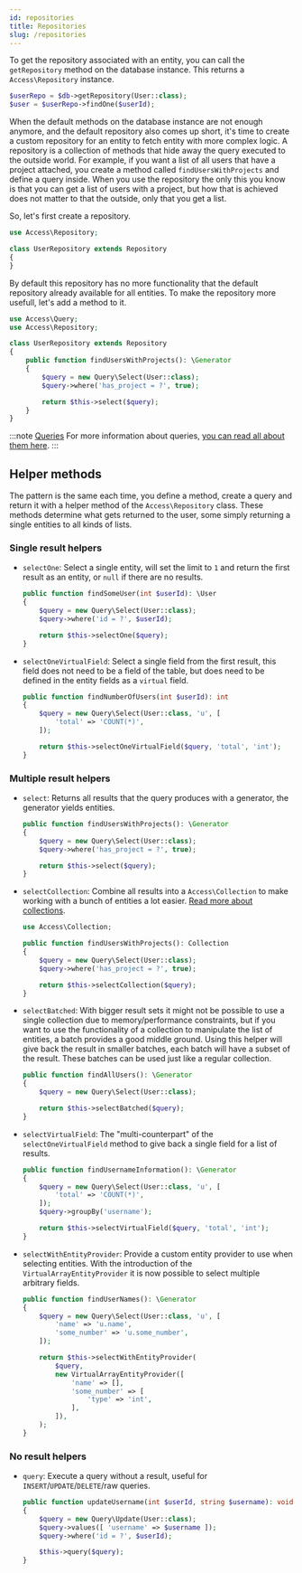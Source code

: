 ```yaml
---
id: repositories
title: Repositories
slug: /repositories
---
```


To get the repository associated with an entity, you can call the
`getRepository` method on the database instance. This returns a
`Access\Repository` instance.

```php
$userRepo = $db->getRepository(User::class);
$user = $userRepo->findOne($userId);
```

When the default methods on the database instance are not enough anymore, and
the default repository also comes up short, it's time to create a custom
repository for an entity to fetch entity with more complex logic. A repository
is a collection of methods that hide away the query executed to the outside
world. For example, if you want a list of all users that have a project
attached, you create a method called `findUsersWithProjects` and define a query
inside. When you use the repository the only this you know is that you can get a
list of users with a project, but how that is achieved does not matter to that
the outside, only that you get a list.

So, let's first create a repository.

```php title="UserRepository.php"
use Access\Repository;

class UserRepository extends Repository
{
}
```

By default this repository has no more functionality that the default repository
already available for all entities. To make the repository more usefull, let's
add a method to it.

```php title="UserRepository.php"
use Access\Query;
use Access\Repository;

class UserRepository extends Repository
{
    public function findUsersWithProjects(): \Generator
    {
        $query = new Query\Select(User::class);
        $query->where('has_project = ?', true);

        return $this->select($query);
    }
}
```

:::note [Queries](queries)
For more information about queries, [you can read all about them here](queries).
:::

## Helper methods

The pattern is the same each time, you define a method, create a query and
return it with a helper method of the `Access\Repository` class. These methods
determine what gets returned to the user, some simply returning a single
entities to all kinds of lists.

### Single result helpers

-   `selectOne`: Select a single entity, will set the limit to `1` and return the
    first result as an entity, or `null` if there are no results.

    ```php
    public function findSomeUser(int $userId): \User
    {
        $query = new Query\Select(User::class);
        $query->where('id = ?', $userId);

        return $this->selectOne($query);
    }
    ```

-   `selectOneVirtualField`: Select a single field from the first result, this
    field does not need to be a field of the table, but does need to be defined in
    the entity fields as a `virtual` field.

    ```php
    public function findNumberOfUsers(int $userId): int
    {
        $query = new Query\Select(User::class, 'u', [
            'total' => 'COUNT(*)',
        ]);

        return $this->selectOneVirtualField($query, 'total', 'int');
    }
    ```

### Multiple result helpers

-   `select`: Returns all results that the query produces with a generator, the
    generator yields entities.

    ```php
    public function findUsersWithProjects(): \Generator
    {
        $query = new Query\Select(User::class);
        $query->where('has_project = ?', true);

        return $this->select($query);
    }
    ```

-   `selectCollection`: Combine all results into a `Access\Collection` to make
    working with a bunch of entities a lot easier. [Read more about
    collections](collections).

    ```php
    use Access\Collection;

    public function findUsersWithProjects(): Collection
    {
        $query = new Query\Select(User::class);
        $query->where('has_project = ?', true);

        return $this->selectCollection($query);
    }
    ```

-   `selectBatched`: With bigger result sets it might not be possible to use a
    single collection due to memory/performance constraints, but if you want to
    use the functionality of a collection to manipulate the list of entities, a
    batch provides a good middle ground. Using this helper will give back the
    result in smaller batches, each batch will have a subset of the result. These
    batches can be used just like a regular collection.

    ```php
    public function findAllUsers(): \Generator
    {
        $query = new Query\Select(User::class);

        return $this->selectBatched($query);
    }
    ```

-   `selectVirtualField`: The "multi-counterpart" of the `selectOneVirtualField`
    method to give back a single field for a list of results.

    ```php
    public function findUsernameInformation(): \Generator
    {
        $query = new Query\Select(User::class, 'u', [
            'total' => 'COUNT(*)',
        ]);
        $query->groupBy('username');

        return $this->selectVirtualField($query, 'total', 'int');
    }
    ```

-   `selectWithEntityProvider`: Provide a custom entity provider to use when
    selecting entities. With the introduction of the
    `VirtualArrayEntityProvider` it is now possible to select multiple arbitrary
    fields.

    ```php
    public function findUserNames(): \Generator
    {
        $query = new Query\Select(User::class, 'u', [
            'name' => 'u.name',
            'some_number' => 'u.some_number',
        ]);

        return $this->selectWithEntityProvider(
            $query,
            new VirtualArrayEntityProvider([
                'name' => [],
                'some_number' => [
                    'type' => 'int',
                ],
            ]),
        );
    }
    ```

### No result helpers

-   `query`: Execute a query without a result, useful for
    `INSERT`/`UPDATE`/`DELETE`/raw queries.

    ```php
    public function updateUsername(int $userId, string $username): void
    {
        $query = new Query\Update(User::class);
        $query->values([ 'username' => $username ]);
        $query->where('id = ?', $userId);

        $this->query($query);
    }
    ```
